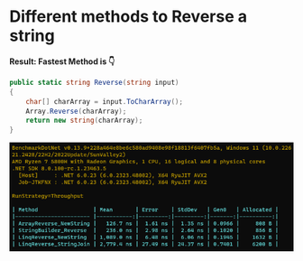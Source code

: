 # Different methods to Reverse a string

**Result: Fastest Method is 👇**

```cs
public static string Reverse(string input)
{
    char[] charArray = input.ToCharArray();
    Array.Reverse(charArray);
    return new string(charArray);
}
```

![Benchmark](Benchmark.png)